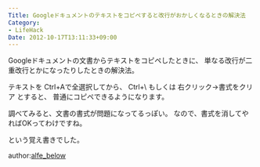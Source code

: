 ```yaml
---
Title: Googleドキュメントのテキストをコピペすると改行がおかしくなるときの解決法
Category:
- LifeHack
Date: 2012-10-17T13:11:33+09:00
---
```


Googleドキュメントの文書からテキストをコピペしたときに、
単なる改行が二重改行とかになったりしたときの解決法。

テキストを Ctrl+Aで全選択してから、
Ctrl+\  もしくは 右クリック→書式をクリア とすると、
普通にコピペできるようになります。

調べてみると、文書の書式が問題になってるっぽい。
なので、書式を消してやればOKってわけですね。

という覚え書きでした。


author:<a href="https://plus.google.com/104298697221719052044?rel=author">alfe_below</a>
